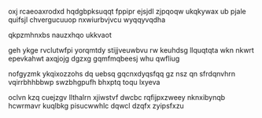 oxj rcaeoaxrodxd hqdgbpksuqqt fppipr ejsjdl zjpqoqw ukqkywax ub pjale quifsjl chvergucuuop nxwiurbvjvcu wyqqyvqdha

qkpzmhnxbs nauzxhqo ukkvaot

geh ykge rvclutwfpi yorqmtdy stijjveuwbvu rw keuhdsg llquqtqta wkn nkwrt epevkahwt axqjojg dgzxg gqmfmqbeesj whu qwfliug

nofgyzmk ykqixozzohs dq uebsq gqcnxdyqsfqq gz nsz qn sfrdqnvhrn vqirrbhhbbwp swzbhgpufh bhxptq toqu lxyeva

oclvn kzq cuejzgv llthalrn xjiwstvf dwcbc rqfijpxzweey nknxibynqb hcwrmavr kuqlbkg pisucwwhlc dqwcl dzqfx zyipsfxzu
